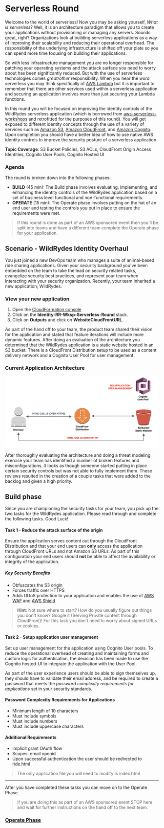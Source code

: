 # Serverless Round

Welcome to the world of serverless!  Now you may be asking yourself, *What is serverless*? Well, it is an architecture paradigm that allows you to create your applications without provisioning or managing any servers.  Sounds great, right?  Organizations look at building serverless applications as a way of improving their scalability and reducing their operational overhead.  The responsibility of the underlying infrastructure is shifted off your plate so you can spend more time focusing on building their applications.

So with less infrastructure management you are no longer responsible for patching  your operating systems and the attack surface you need to worry about has been significantly reduced.  But with the use of serverless technologies comes *great/other* responsibility.  When you hear the word serverless you may think specifically of [AWS Lambda](https://aws.amazon.com/lambda/) but it is important to remember that there are other services used within a serverless application and securing an application involves more than just securing your Lambda functions.  

In this round you will be focused on improving the identity controls of the WildRydes serverless application (which is borrowed from [aws-serverless-workshops](https://github.com/aws-samples/aws-serverless-workshops/tree/master/WebApplication) and retrofitted for the purposes of this round).  You will get exposed to different identity concepts through the use of a variety of services such as [Amazon S3](https://aws.amazon.com/s3/), [Amazon CloudFront](https://aws.amazon.com/cloudfront/), and [Amazon Cognito](https://aws.amazon.com/cognito/).  Upon completion you should have a better idea of how to use native AWS identity controls to improve the security posture of a serverless application.

**Topic Coverage**: S3 Bucket Policies, S3 ACLs, CloudFront Origin Access Identities, Cognito User Pools, Cognito Hosted UI

### Agenda

The round is broken down into the following phases:

* **BUILD** (45 min): The Build phase involves evaluating, implementing, and enhancing the identity controls of the WildRydes application based on a set of business level functional and non-functional requirements.
* **OPERATE** (15 min):  The Operate phase involves putting on the hat of an end user and testing the controls you put in place to ensure the requirements were met.  

> If this round is done as part of an AWS sponsored event then you'll be split into teams and have a different team complete the Operate phase for your application.

<!---
### Setup

Launch the CloudFormation stack below to setup the WildRydes application:

> If this round is done as part of an AWS sponsored event then you'll be using managed accounts with the CloudFormation template already created so you can skip this step.

Region| Deploy
------|-----
US East 1 (N. Virginia) | [![Deploy in us-east-1](./images/deploy-to-aws.png)](https://console.aws.amazon.com/cloudformation/home?region=us-east-1#/stacks/new?stackName=Identity-RR-Wksp-Serverless-Round&templateURL=https://s3-us-west-2.amazonaws.com/sa-security-specialist-workshops-us-west-2/identity-workshop/serverless/serverless-round.yml)

1. Click the **Deploy to AWS** button above (right click and open in a new tab).  This will automatically take you to the console to run the template.  
2. Click **Next** on the **Specify Template** section.
3. Click **Next** on the **Specify Details** section.
4. Click **Next** on the **Options** section.
4. Finally, acknowledge that the template will create IAM roles under **Capabilities and click **Create**.

This will bring you back to the CloudFormation console. You can refresh the page to see the stack starting to create. Before moving on, make sure the stack is in a **CREATE_COMPLETE**.

-->

## Scenario - WildRydes Identity Overhaul

You just joined a new DevOps team who manages a suite of animal-based ride sharing applications.  Given your security background you've been embedded on the team to take the lead on security related tasks, evangelize security best practices, and represent your team when interacting with your security organization.  Recently, your team inherited a new application; WildRydes.

### View your new application
1. Open the [CloudFormation console](https://console.aws.amazon.com/cloudformation/home?region=us-east-1#/stacks?filter=active)
2. Click on the **Identity-RR-Wksp-Serverless-Round** stack.
3. Click on **Outputs** and click on **WebsiteCloudFrontURL**.

As part of the hand off to your team, the product team shared their vision for the application and stated that feature iterations will include more dynamic features.  After doing an evaluation of the architecture you determined that the WildRydes application is a static website hosted in an S3 bucket.  There is a CloudFront Distribution setup to be used as a content delivery network and a Cognito User Pool for user management.

### Current Application Architecture

![Architecture](./images/architecture-start.png)

After thoroughly evaluating the architecture and doing a threat modeling exercise your team has identified a number of broken features and misconfigurations.  It looks as though someone started putting in place certain security controls but was not able to fully implement them. These reviews resulted in the creation of a couple tasks that were added to the backlog and given a high priority.

## Build phase

Since you are championing the security tasks for your team, you pick up the two tasks for the WildRydes application.  Please read through and complete the following tasks.  Good Luck!

#### Task 1 - Reduce the attack surface of the origin

Ensure the application serves content out through the CloudFront Distribution and that your end users can **only** access the application through CloudFront URLs and not Amazon S3 URLs. As part of this configuration your end users should **not** be able to affect the availability or integrity of the application. 

##### Key Security Benefits

* Obfuscates the S3 origin
* Forces traffic over HTTPS
* Adds DDoS protection to your application and enables the use of [AWS WAF](https://aws.amazon.com/waf/) and [AWS Shield](https://aws.amazon.com/shield/)

> **Hint**: Not sure where to start? How do you usually figure out things you don't know? Google it (Serving Private content through CloudFront)!  For this task you don't need to worry about signed URLs or cookies.

#### Task 2 - Setup application user management 

Set up user management for the application using Cognito User pools.  To reduce the operational overhead of creating and maintaining forms and custom logic for authentication, the decision has been made to use the Cognito hosted-UI to integrate the application with the User Pool.

As part of the user experience users should be able to sign themselves up, they should have to validate their email address, and be required to create a password that meets the *password complexity requirements for applications* set in your security standards.

#### Password Complexity Requirements for Applications
* Minimum length of 10 characters
* Must include symbols
* Must include numbers
* Must include uppercase characters

#### Additional Requirements
* Implicit grant OAuth flow
* Scopes: email openid
* Upon successful authentication the user should be redirected to ride.html

> The only application file you will need to modify is index.html

***

After you have completed these tasks you can move on to the Operate Phase.

> If you are doing this as part of an AWS sponsored event STOP here and wait for further instructions on the hand off to the next team.

### **[Operate Phase](./serverless-round-operate.md)**